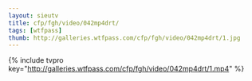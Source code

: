 ```yaml
--- 
layout: sieutv
title: cfp/fgh/video/042mp4drt/
tags: [wtfpass]
thumb: http://galleries.wtfpass.com/cfp/fgh/video/042mp4drt/1.jpg
---
```

{% include tvpro key="http://galleries.wtfpass.com/cfp/fgh/video/042mp4drt/1.mp4" %} 

